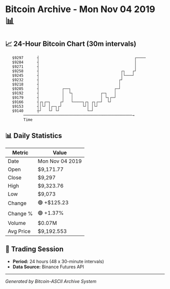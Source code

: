 # Bitcoin Archive - Mon Nov 04 2019 📊

## 📈 24-Hour Bitcoin Chart (30m intervals)

```
   $9297      ┤                                          ┌──── 
   $9284      ┤                                          │     
   $9271      ┤                                          │     
   $9258      ┤                                    ┌┐   ┌┘     
   $9245      ┤                                    │└───┘      
   $9232      ┤                                   ┌┘           
   $9218      ┤                                   │            
   $9205      ┤          ┌──┐                   ┌─┘            
   $9192      ┤          │  └┐            ┌─┐   │              
   $9179      ┤          │   │            │ └┐┌─┘              
   $9166      ┤┌┐┌─┐    ┌┘   └────┐┌┐ ┌┐┌─┘  └┘                
   $9153      ┤│└┘ │┌─┐┌┘         └┘│ │└┘                      
   $9140      ┼┘   └┘ └┘            └─┘                        
        ────────────────────────────────────────────────→
        Time
```

## 📊 Daily Statistics

| Metric | Value |
|--------|-------|
| Date | Mon Nov 04 2019 |
| Open | $9,171.77 |
| Close | $9,297 |
| High | $9,323.76 |
| Low | $9,073 |
| Change | 🟢 +$125.23 |
| Change % | 🟢 +1.37% |
| Volume | $0.07M |
| Avg Price | $9,192.553 |

## 📅 Trading Session

- **Period:** 24 hours (48 x 30-minute intervals)
- **Data Source:** Binance Futures API

---
*Generated by Bitcoin-ASCII Archive System*
